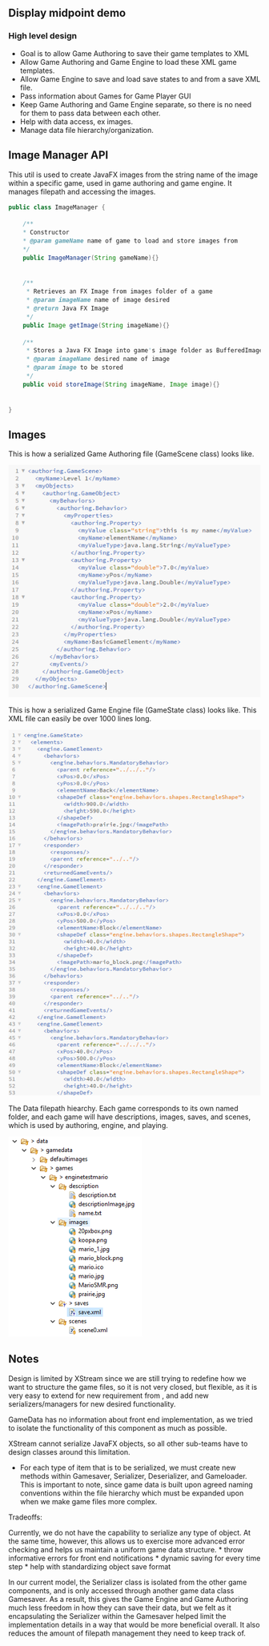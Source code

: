 ## Display midpoint demo


### High level design
* Goal is to allow Game Authoring to save their game templates to XML
* Allow Game Authoring and Game Engine to load these XML game templates.
* Allow Game Engine to save and load save states to and from a save XML file. 
* Pass information about Games for Game Player GUI
* Keep Game Authoring and Game Engine separate, so there is no need for them to pass data between each other.
* Help with data access, ex images. 
* Manage data file hierarchy/organization.


## Image Manager API

This util is used to create JavaFX images from the string name of the image within a specific game, used in game authoring and game engine. It manages filepath and accessing the images.

```java 
public class ImageManager {

    /**
    * Constructor
    * @param gameName name of game to load and store images from
    */
    public ImageManager(String gameName){}


    /**
     * Retrieves an FX Image from images folder of a game
     * @param imageName name of image desired
     * @return Java FX Image
     */
    public Image getImage(String imageName){}

    /**
     * Stores a Java FX Image into game's image folder as BufferedImage
     * @param imageName desired name of image
     * @param image to be stored
     */
    public void storeImage(String imageName, Image image){}


}


```
## Images
This is how a serialized Game Authoring file (GameScene class) looks like.

![XML file format](XML.PNG)

This is how a serialized Game Engine file (GameState class) looks like. This XML file can easily be over 1000 lines long.

![Serialized save file format](SaveXML.PNG)

The Data filepath hiearchy. Each game corresponds to its own named folder, and each game will have descriptions, images, saves, and scenes, which is used by authoring, engine, and playing.

![Data file hierarchy](Directory.PNG)

## Notes
Design is limited by XStream since we are still trying to redefine how we want to structure the game files, so it is not very closed, but flexible, as it is very easy to extend for new requirement from , and add new serializers/managers for new desired functionality. 

GameData has no information about front end implementation, as we tried to isolate the functionality of this component as much as possible.


XStream cannot serialize JavaFX objects, so all other sub-teams have to design classes around this limitation.
* For each type of item that is to be serialized, we must create new methods within Gamesaver, Serializer, Deserializer, and Gameloader. This is important to note, since game data is built upon agreed naming conventions within the file hierarchy which must be expanded upon when we make game files more 
complex. 

Tradeoffs:

Currently, we do not have the capability to serialize any type of object. At the same time, however, this allows us to exercise more advanced error checking and helps us maintain a uniform game data structure.
    * throw informative errors for front end notifications
    * dynamic saving for every time step
    * help with standardizing object save format

In our current model, the Serializer class is isolated from the other game components, and is only accessed through another game data class Gamesaver. As a result, this gives the Game Engine and Game Authoring much less freedom in how they can save their data, but we felt as it encapsulating the Serializer within the Gamesaver helped limit the implementation details in a way that would be more beneficial overall. It also reduces the amount of filepath management they need to keep track of.